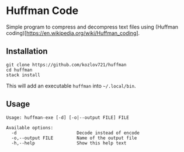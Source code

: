 # Huffman Code

Simple program to compress and decompress text files using
(Huffman coding)[https://en.wikipedia.org/wiki/Huffman_coding].

## Installation

```
git clone https://github.com/kozlov721/huffman
cd huffman
stack install
```

This will add an executable `huffman` into `~/.local/bin`.

## Usage
```
Usage: huffman-exe [-d] [-o|--output FILE] FILE

Available options:
  -d                       Decode instead of encode
  -o,--output FILE         Name of the output file
  -h,--help                Show this help text
```
